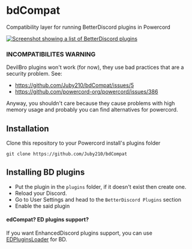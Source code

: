 # bdCompat

Compatibility layer for running BetterDiscord plugins in Powercord

[![Screenshot showing a list of BetterDiscord plugins](https://i.imgur.com/xaAOdSE.png)](https://i.imgur.com/xaAOdSE.png)

### INCOMPATIBILITES WARNING
DevilBro plugins won't work (for now), they use bad practices that are a security problem. See:
- https://github.com/Juby210/bdCompat/issues/5
- https://github.com/powercord-org/powercord/issues/386

Anyway, you shouldn't care because they cause problems with high memory usage and probably you can find alternatives for powercord.

## Installation

Clone this repository to your Powercord install's plugins folder

```
git clone https://github.com/Juby210/bdCompat
```

## Installing BD plugins

<!-- Before you download and install any BD plugins, please take a look at the incompatibilites note on `INCOMPATIBILITIES.md` file -->

- Put the plugin in the `plugins` folder, if it doesn't exist then create one.
- Reload your Discord.
- Go to User Settings and head to the `BetterDiscord Plugins` section
- Enable the said plugin

#### edCompat? ED plugins support?
If you want EnhancedDiscord plugins support, you can use [EDPluginsLoader](https://github.com/Juby210/EDPluginsLoader) for BD.
